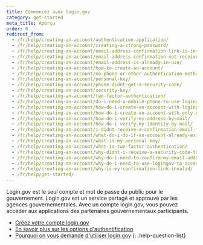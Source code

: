 ```yaml
---
title: Commencez avec login.gov
category: get-started
meta_title: Aperçu
order: 0
redirect_from:
  - /fr/help/creating-an-account/authentication-application/
  - /fr/help/creating-an-account/creating-a-strong-password/
  - /fr/help/creating-an-account/email-address-confirmation-link-is-invalid/
  - /fr/help/creating-an-account/email-address-confirmation-not-received/
  - /fr/help/creating-an-account/email-address-is-already-in-use/
  - /fr/help/creating-an-account/how-to-create-an-account/
  - /fr/help/creating-an-account/no-phone-or-other-authentication-method/
  - /fr/help/creating-an-account/personal-key/
  - /fr/help/creating-an-account/phone-didnt-get-a-security-code/
  - /fr/help/creating-an-account/security-key/
  - /fr/help/creating-an-account/two-factor-authentication/
  - /fr/help/creating-an-account/do-i-need-a-mobile-phone-to-use-logingov/
  - /fr/help/creating-an-account/how-do-i-create-an-account-with-logingov/
  - /fr/help/creating-an-account/how-do-i-create-an-account-with-only-one-two-factor-authenticator/
  - /fr/help/creating-an-account/how-do-i-verify-my-address-by-mail/
  - /fr/help/creating-an-account/how-do-i-verify-my-identity-by-mail/
  - /fr/help/creating-an-account/i-didnt-receive-a-confirmation-email-from-logingov/
  - /fr/help/creating-an-account/what-do-i-do-if-an-account-already-exists-under-my-email-address/
  - /fr/help/creating-an-account/what-is-my-personal-key/
  - /fr/help/creating-an-account/what-is-two-factor-authentication/
  - /fr/help/creating-an-account/why-didnt-i-receive-a-security-code-to-confirm-my-phone/
  - /fr/help/creating-an-account/why-do-i-need-to-confirm-my-email-address-and-my-phone-number/
  - /fr/help/creating-an-account/why-do-i-need-to-use-logingov-to-access-government-services-online/
  - /fr/help/creating-an-account/why-is-my-confirmation-link-invalid/
  - /fr/help/get-started/
---
```

Login.gov est le seul compte et mot de passe du public pour le gouvernement. Login.gov est un service partagé et approuvé par les agences gouvernementales. Avec un compte login.gov, vous pouvez accéder aux applications des partenaires gouvernementaux participants.

* [Créez votre compte login.gov](site.baseurl/help/get-started/create-your-account/)
* [En savoir plus sur les options d'authentification](site.baseurl/help/get-started/authentication-options/)
* [Pourquoi on vous demande d'utiliser login.gov](site.baseurl/what-is-login)
  {: .help-question-list}
